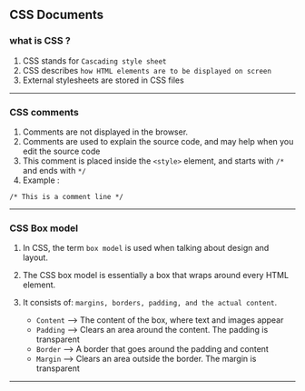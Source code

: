 ## CSS Documents

### what is CSS ?

1. CSS stands for `Cascading style sheet`
2. CSS describes `how HTML elements are to be displayed on screen`
3. External stylesheets are stored in CSS files

<hr>

### CSS comments

1. Comments are not displayed in the browser.
2. Comments are used to explain the source code, and may help when you edit the source code
3. This comment is placed inside the `<style>` element, and starts with `/*` and ends with `*/`
4. Example :
```
/* This is a comment line */
```
<hr>

### CSS Box model

1. In CSS, the term `box model` is used when talking about design and layout.

2. The CSS box model is essentially a box that wraps around every HTML element. 
3. It consists of: `margins, borders, padding, and the actual content`.
    - `Content` --> The content of the box, where text and images appear
    - `Padding` --> Clears an area around the content. The padding is transparent
    - `Border` --> A border that goes around the padding and content
    - `Margin` --> Clears an area outside the border. The margin is transparent

<hr>